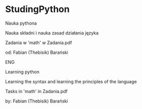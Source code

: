 # StudingPython

Nauka pythona 

Nauka składni i nauka zasad działania języka

Zadania w 'math' w Zadania.pdf

od: Fabian (Thebisik) Barański

ENG

Learning python 

Learning the syntax and learning the principles of the language

Tasks in 'math' in Zadania.pdf






by: Fabian (Thebisik) Barański
